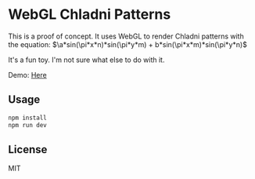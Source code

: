 # WebGL Chladni Patterns

This is a proof of concept. It uses WebGL to render Chladni patterns with the equation:
$\a*sin(\pi*x*n)*sin(\pi*y*m) + b*sin(\pi*x*m)*sin(\pi*y*n)$

It's a fun toy. I'm not sure what else to do with it.

Demo: [Here](https://petermills.co/shaders/chladni-playground/)

## Usage

```bash
npm install
npm run dev
```

## License

MIT